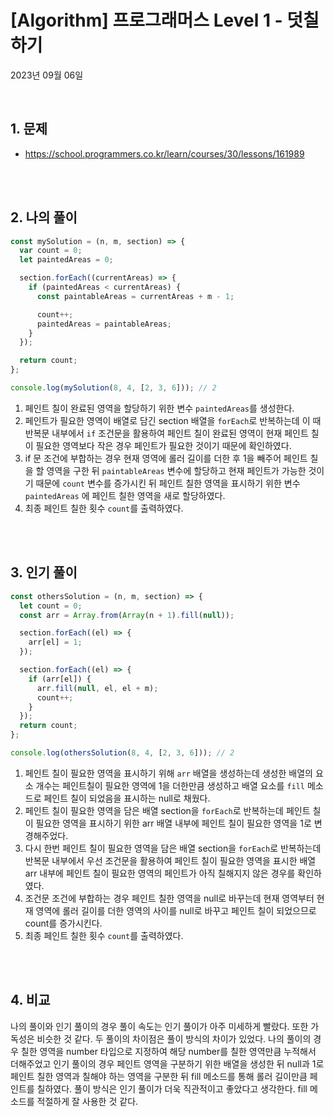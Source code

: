 # [Algorithm] 프로그래머스 Level 1 - 덧칠하기

2023년 09월 06일

<br>

## 1. 문제

- https://school.programmers.co.kr/learn/courses/30/lessons/161989

<br>
<br>

## 2. 나의 풀이

```jsx
const mySolution = (n, m, section) => {
  var count = 0;
  let paintedAreas = 0;

  section.forEach((currentAreas) => {
    if (paintedAreas < currentAreas) {
      const paintableAreas = currentAreas + m - 1;

      count++;
      paintedAreas = paintableAreas;
    }
  });

  return count;
};

console.log(mySolution(8, 4, [2, 3, 6])); // 2
```

1. 페인트 칠이 완료된 영역을 할당하기 위한 변수 `paintedAreas`를 생성한다.
2. 페인트가 필요한 영역이 배열로 담긴 section 배열을 `forEach`로 반복하는데 이 때 반복문 내부에서 `if` 조건문을 활용하여 페인트 칠이 완료된 영역이 현재 페인트 칠이 필요한 영역보다 작은 경우 페인트가 필요한 것이기 때문에 확인하였다.
3. if 문 조건에 부합하는 경우 현재 영역에 롤러 길이를 더한 후 1을 빼주어 페인트 칠을 할 영역을 구한 뒤 `paintableAreas` 변수에 할당하고 현재 페인트가 가능한 것이기 때문에 `count` 변수를 증가시킨 뒤 페인트 칠한 영역을 표시하기 위한 변수 `paintedAreas` 에 페인트 칠한 영역을 새로 할당하였다.
4. 최종 페인트 칠한 횟수 `count`를 출력하였다.

<br>
<br>

## 3. 인기 풀이

```jsx
const othersSolution = (n, m, section) => {
  let count = 0;
  const arr = Array.from(Array(n + 1).fill(null));

  section.forEach((el) => {
    arr[el] = 1;
  });

  section.forEach((el) => {
    if (arr[el]) {
      arr.fill(null, el, el + m);
      count++;
    }
  });
  return count;
};

console.log(othersSolution(8, 4, [2, 3, 6])); // 2
```

1. 페인트 칠이 필요한 영역을 표시하기 위해 `arr` 배열을 생성하는데 생성한 배열의 요소 개수는 페인트칠이 필요한 영역에 1을 더한만큼 생성하고 배열 요소를 `fill` 메소드로 페인트 칠이 되었음을 표시하는 null로 채웠다.
2. 페인트 칠이 필요한 영역을 담은 배열 section을 `forEach`로 반복하는데 페인트 칠이 필요한 영역을 표시하기 위한 arr 배열 내부에 페인트 칠이 필요한 영역을 1로 변경해주었다.
3. 다시 한번 페인트 칠이 필요한 영역을 담은 배열 section을 `forEach`로 반복하는데 반복문 내부에서 우선 조건문을 활용하여 페인트 칠이 필요한 영역을 표시한 배열 arr 내부에 페인트 칠이 필요한 영역의 페인트가 아직 칠해지지 않은 경우를 확인하였다.
4. 조건문 조건에 부합하는 경우 페인트 칠한 영역을 null로 바꾸는데 현재 영역부터 현재 영역에 롤러 길이를 더한 영역의 사이를 null로 바꾸고 페인트 칠이 되었으므로 count를 증가시킨다.
5. 최종 페인트 칠한 횟수 `count`를 출력하였다.

<br>
<br>

## 4. 비교

나의 풀이와 인기 풀이의 경우 풀이 속도는 인기 풀이가 아주 미세하게 빨랐다. 또한 가독성은 비슷한 것 같다. 두 풀이의 차이점은 풀이 방식의 차이가 있었다. 나의 풀이의 경우 칠한 영역을 number 타입으로 지정하여 해당 number를 칠한 영역만큼 누적해서 더해주었고 인기 풀이의 경우 페인트 영역을 구분하기 위한 배열을 생성한 뒤 null과 1로 페인트 칠한 영역과 칠해야 하는 영역을 구분한 뒤 fill 메소드를 통해 롤러 길이만큼 페인트를 칠하였다. 풀이 방식은 인기 풀이가 더욱 직관적이고 좋았다고 생각한다. fill 메소드를 적절하게 잘 사용한 것 같다.

<br>
